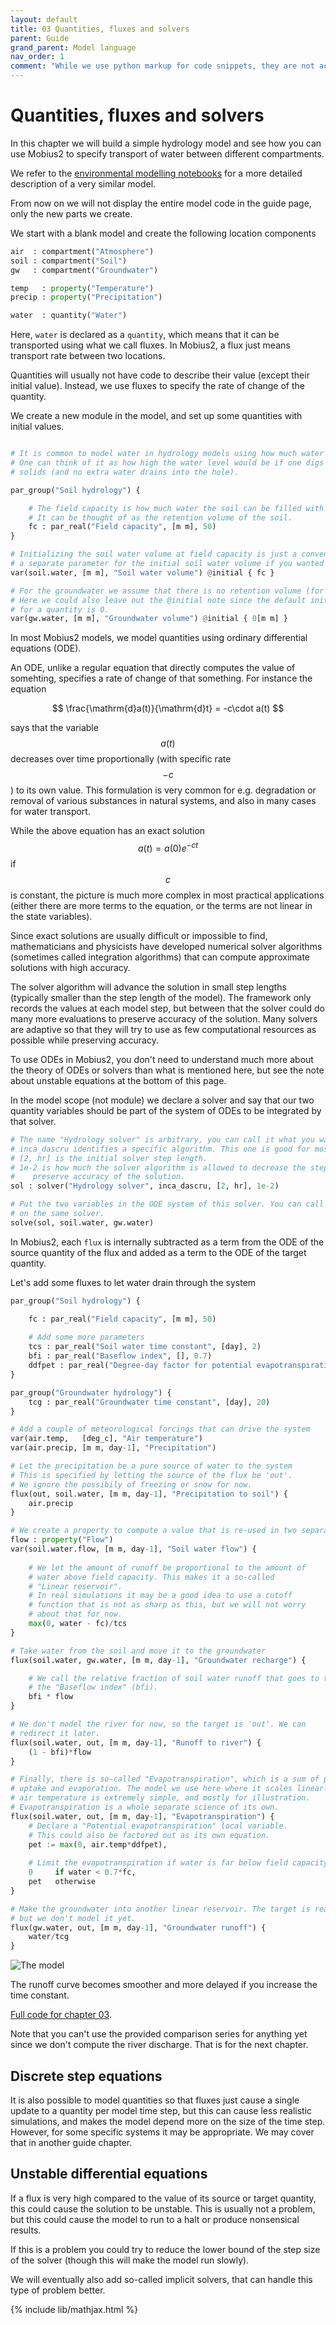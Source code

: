 ```yaml
---
layout: default
title: 03 Quantities, fluxes and solvers
parent: Guide
grand_parent: Model language
nav_order: 1
comment: "While we use python markup for code snippets, they are not actually python, it just creates convenient coloring for this format."
---
```


# Quantities, fluxes and solvers

In this chapter we will build a simple hydrology model and see how you can use Mobius2 to specify transport of water between different compartments.

We refer to the [environmental modelling notebooks](https://nbviewer.org/github/JamesSample/enviro_mod_notes/blob/master/notebooks/05_A_Hydrological_Model.ipynb) for a more detailed description of a very similar model.

From now on we will not display the entire model code in the guide page, only the new parts we create.

We start with a blank model and create the following location components

```python
air  : compartment("Atmosphere")
soil : compartment("Soil")
gw   : compartment("Groundwater")

temp   : property("Temperature")
precip : property("Precipitation")

water  : quantity("Water")
```

Here, `water` is declared as a `quantity`, which means that it can be transported using what we call fluxes. In Mobius2, a flux just means transport rate between two locations.

Quantities will usually not have code to describe their value (except their initial value). Instead, we use fluxes to specify the rate of change of the quantity.

We create a new module in the model, and set up some quantities with initial values.

```python

# It is common to model water in hydrology models using how much water is in a single column of the soil.
# One can think of it as how high the water level would be if one digs a hole in the soil and remove the
# solids (and no extra water drains into the hole).

par_group("Soil hydrology") {

	# The field capacity is how much water the soil can be filled with before there is runoff.
	# It can be thought of as the retention volume of the soil.
	fc : par_real("Field capacity", [m m], 50)
}

# Initializing the soil water volume at field capacity is just a convenience. You could create
# a separate parameter for the initial soil water volume if you wanted to.
var(soil.water, [m m], "Soil water volume") @initial { fc }

# For the groundwater we assume that there is no retention volume (for now).
# Here we could also leave out the @initial note since the default initial value
# for a quantity is 0.
var(gw.water, [m m], "Groundwater volume") @initial { 0[m m] }

```

In most Mobius2 models, we model quantities using ordinary differential equations (ODE).

An ODE, unlike a regular equation that directly computes the value of somehting, specifies a rate of change of that something. For instance the equation

$$
\frac{\mathrm{d}a(t)}{\mathrm{d}t} = -c\cdot a(t)
$$

says that the variable $$a(t)$$ decreases over time proportionally (with specific rate $$-c$$) to its own value. This formulation is very common for e.g. degradation or removal of various substances in natural systems, and also in many cases for water transport.

While the above equation has an exact solution $$a(t) = a(0)e^{-ct}$$ if $$c$$ is constant, the picture is much more complex in most practical applications (either there are more terms to the equation, or the terms are not linear in the state variables).

Since exact solutions are usually difficult or impossible to find, mathematicians and physicists have developed numerical solver algorithms (sometimes called integration algorithms) that can compute approximate solutions with high accuracy.

The solver algorithm will advance the solution in small step lengths (typically smaller than the step length of the model). The framework only records the values at each model step, but between that the solver could do many more evaluations to preserve accuracy of the solution. Many solvers are adaptive so that they will try to use as few computational resources as possible while preserving accuracy.

To use ODEs in Mobius2, you don't need to understand much more about the theory of ODEs or solvers than what is mentioned here, but see the note about unstable equations at the bottom of this page.

In the model scope (not module) we declare a solver and say that our two quantity variables should be part of the system of ODEs to be integrated by that solver.

```python
# The name "Hydrology solver" is arbitrary, you can call it what you want.
# inca_dascru identifies a specific algorithm. This one is good for most purposes.
# [2, hr] is the initial solver step length.
# 1e-2 is how much the solver algorithm is allowed to decrease the step size to
#    preserve accuracy of the solution.
sol : solver("Hydrology solver", inca_dascru, [2, hr], 1e-2)

# Put the two variables in the ODE system of this solver. You can call solve as many times you want
# on the same solver.
solve(sol, soil.water, gw.water)
```

In Mobius2, each `flux` is internally subtracted as a term from the ODE of the source quantity of the flux and added as a term to the ODE of the target quantity.

Let's add some fluxes to let water drain through the system

```python
par_group("Soil hydrology") {

	fc : par_real("Field capacity", [m m], 50)
	
	# Add some more parameters
	tcs : par_real("Soil water time constant", [day], 2)
	bfi : par_real("Baseflow index", [], 0.7)
	ddfpet : par_real("Degree-day factor for potential evapotranspiration", [m m, deg_c-1, day-1], 0.12)
}

par_group("Groundwater hydrology") {
	tcg : par_real("Groundwater time constant", [day], 20)
}

# Add a couple of meteorological forcings that can drive the system
var(air.temp,   [deg_c], "Air temperature")
var(air.precip, [m m, day-1], "Precipitation")

# Let the precipitation be a pure source of water to the system
# This is specified by letting the source of the flux be 'out'.
# We ignore the possibily of freezing or snow for now.
flux(out, soil.water, [m m, day-1], "Precipitation to soil") {
	air.precip
}

# We create a property to compute a value that is re-used in two separate fluxes.
flow : property("Flow")
var(soil.water.flow, [m m, day-1], "Soil water flow") {
	
	# We let the amount of runoff be proportional to the amount of
	# water above field capacity. This makes it a so-called
	# "Linear reservoir".
	# In real simulations it may be a good idea to use a cutoff
	# function that is not as sharp as this, but we will not worry
	# about that for now.
	max(0, water - fc)/tcs
}

# Take water from the soil and move it to the groundwater
flux(soil.water, gw.water, [m m, day-1], "Groundwater recharge") {

	# We call the relative fraction of soil water runoff that goes to the groundwater
	# the "Baseflow index" (bfi).
	bfi * flow
}

# We don't model the river for now, so the target is 'out'. We can
# redirect it later.
flux(soil.water, out, [m m, day-1], "Runoff to river") {
	(1 - bfi)*flow
}

# Finally, there is so-called "Evapotranspiration", which is a sum of plant water
# uptake and evaporation. The model we use here where it scales linearly with
# air temperature is extremely simple, and mostly for illustration.
# Evapotranspiration is a whole separate science of its own.
flux(soil.water, out, [m m, day-1], "Evapotranspiration") {
	# Declare a "Potential evapotranspiration" local variable.
	# This could also be factored out as its own equation.
	pet := max(0, air.temp*ddfpet),
	
	# Limit the evapotranspiration if water is far below field capacity
	0     if water < 0.7*fc,
	pet   otherwise
}

# Make the groundwater into another linear reservoir. The target is really the river,
# but we don't model it yet.
flux(gw.water, out, [m m, day-1], "Groundwater runoff") {
	water/tcg
}
```

![The model](images/03.png)

The runoff curve becomes smoother and more delayed if you increase the time constant.

[Full code for chapter 03](https://github.com/NIVANorge/Mobius2/tree/main/guide/03).

Note that you can't use the provided comparison series for anything yet since we don't compute the river discharge. That is for the next chapter.

## Discrete step equations

It is also possible to model quantities so that fluxes just cause a single update to a quantity per model time step, but this can cause less realistic simulations, and makes the model depend more on the size of the time step. However, for some specific systems it may be appropriate. We may cover that in another guide chapter.

## Unstable differential equations

If a flux is very high compared to the value of its source or target quantity, this could cause the solution to be unstable. This is usually not a problem, but this could cause the model to run to a halt or produce nonsensical results.

If this is a problem you could try to reduce the lower bound of the step size of the solver (though this will make the model run slowly).

We will eventually also add so-called implicit solvers, that can handle this type of problem better.

{% include lib/mathjax.html %}